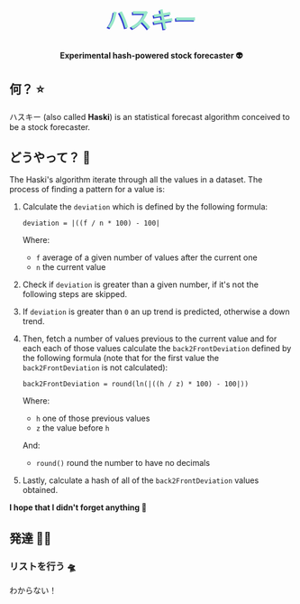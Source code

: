 <h1 style="color:#99E7C8;text-shadow: -2px 2px #2E37D1;font-size:40px", align="center">ハスキー</h1>

<h4 align="center">Experimental hash-powered stock forecaster 👽</h4>

## <a name="what"></a>何？ ⭐️
ハスキー (also called **Haski**) is an statistical forecast algorithm conceived to be a stock forecaster.

## <a name="how"></a>どうやって？ 🚀
The Haski's algorithm iterate through all the values in a dataset. The process of finding a pattern for a value is:
1. Calculate the `deviation` which is defined by the following formula:
    ```
    deviation = |((f / n * 100) - 100|
    ```

    Where:
   - `f` average of a given number of values after the current one
   - `n` the current value
2. Check if `deviation` is greater than a given number, if it's not the following steps are skipped.
3. If `deviation` is greater than `0` an up trend is predicted, otherwise a down trend.
4. Then, fetch a number of values previous to the current value and for each each of those values calculate the `back2FrontDeviation` defined by the following formula (note that for the first value the `back2FrontDeviation` is not calculated):
    ```
    back2FrontDeviation = round(ln(|((h / z) * 100) - 100|))
    ```

    Where:
   - `h` one of those previous values
   - `z` the value before `h`

    And:
   - `round()` round the number to have no decimals
5. Lastly, calculate a hash of all of the `back2FrontDeviation` values obtained.

**I hope that I didn't forget anything 🥲**
## <a name="development"></a>発達 🧑‍💻
### <a name="developmentTODO"></a>リストを行う 🛸
わからない！